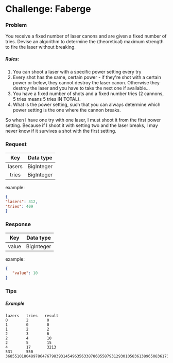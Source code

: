 # Challenge: Faberge

### Problem
 You receive a fixed number of laser canons and are given a fixed number of tries. Devise an algorithm to determine the (theoretical) maximum strength to fire the laser without breaking.
 
##### Rules:
1. You can shoot a laser with a specific power setting every try
2. Every shot has the same, certain power - if they're shot with a certain power or below, they cannot destroy the laser canon. Otherwise they destroy the laser and you have to take the next one if available...
3. You have a fixed number of shots and a fixed number tries (2 cannons, 5 tries means 5 tries IN TOTAL).
4. What is the power setting, such that you can always determine which power setting is the one where the cannon breaks.

So when I have one try with one laser, I must shoot it from the first power setting. Because if I shoot it with setting two and the laser breaks, I may never know if it survives a shot with the first setting.
 

### Request

| Key                | Data type                  | 
|:------------------:|:--------------------------:| 
| lasers             | BigInteger                 | 
| tries              | BigInteger                 |

example:
```json
{
"lasers": 312,
"tries": 409
}
```

### Response

| Key                | Data type                  | 
|:------------------:|:--------------------------:| 
| value              | BigInteger                 | 
example:
```json
{
   "value": 10
}
```


### Tips
##### Example
```
lazers   tries   result
0        2        0
1        0        0
1        2        2
2        3        6
2        4        10
2        5        15
4        17       3213
531      550      3685510180489786476798393145496356338786055879312930105836138965083617346086082863365358130056307390177215209990980317284932211552658342317904346433026688858140133147
```

